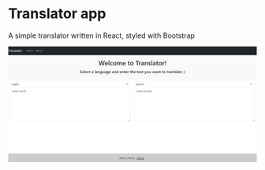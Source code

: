 # Translator app

A simple translator written in React, styled with Bootstrap

![](public/screen.jpg)

